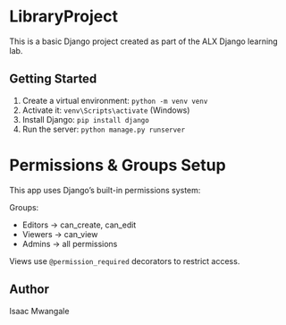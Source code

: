 # LibraryProject

This is a basic Django project created as part of the ALX Django learning lab.

## Getting Started
1. Create a virtual environment: `python -m venv venv`
2. Activate it: `venv\Scripts\activate` (Windows)
3. Install Django: `pip install django`
4. Run the server: `python manage.py runserver`


# Permissions & Groups Setup

This app uses Django’s built-in permissions system:

Groups:
- Editors → can_create, can_edit
- Viewers → can_view
- Admins → all permissions

Views use `@permission_required` decorators to restrict access.

## Author
Isaac Mwangale